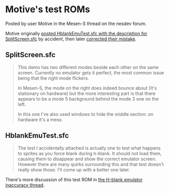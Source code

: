 # Motive's test ROMs

Posted by user Motive in the Mesen-S thread on the nesdev forum.

Motive originally [posted HblankEmuTest.sfc with the description for
SplitScreen.sfc](https://forums.nesdev.com/viewtopic.php?p=237178#p237178)
by accident, then later [corrected their
mistake](https://forums.nesdev.com/viewtopic.php?p=237217#p237217).

## SplitScreen.sfc

> This demo has two different modes beside each other on the same screen.
> Currently no emulator gets it perfect, the most common issue being that the
> right mode flickers.
> 
> In Mesen-S, the mode on the right does indeed bounce about (It's stationary on
> hardware) but the more interesting part is that there appears to be a mode 5
> background behind the mode 3 one on the left.
> 
> In this one I've also used windows to hide the middle section: on hardware
> it's a mess.

## HblankEmuTest.sfc

> The test I accidentally attached is actually one to test what happens to
> sprites as you force blank during h-blank. It should not load them, causing
> them to disappear and show the correct emulator screen. However there are many
> quirks surrounding this and that test doesn't really show those. I'll come up
> with a better one later.

There's more discussion of this test ROM in [the H-blank emulator inaccuracy
thread](https://forums.nesdev.com/viewtopic.php?f=12&t=18216).
